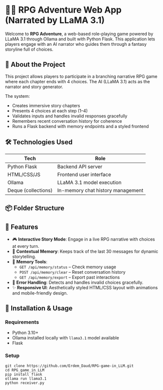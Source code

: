 # 🧙‍♂️ RPG Adventure Web App (Narrated by LLaMA 3.1)

Welcome to **RPG Adventure**, a web-based role-playing game powered by LLaMA 3.1 through Ollama and built with Python Flask. This application lets players engage with an AI narrator who guides them through a fantasy storyline full of choices.

## 📖 About the Project

This project allows players to participate in a branching narrative RPG game where each chapter ends with 4 choices. The AI (LLaMA 3.1) acts as the narrator and story generator.

The system:
- Creates immersive story chapters
- Presents 4 choices at each step (1–4)
- Validates inputs and handles invalid responses gracefully
- Remembers recent conversation history for coherence
- Runs a Flask backend with memory endpoints and a styled frontend

## 🛠️ Technologies Used

| Tech              | Role                                    |
|-------------------|------------------------------------------|
| Python Flask      | Backend API server                       |
| HTML/CSS/JS       | Frontend user interface                  |
| Ollama            | LLaMA 3.1 model execution                |
| Deque (collections)| In-memory chat history management      |

## 📦 Folder Structure




## 🚀 Features

- 🎮 **Interactive Story Mode**: Engage in a live RPG narrative with choices at every turn.
- 🧠 **Contextual Memory**: Keeps track of the last 30 messages for dynamic storytelling.
- 🧹 **Memory Tools**:
  - `GET /api/memory/status` – Check memory usage
  - `POST /api/memory/clear` – Reset conversation history
  - `GET /api/memory/export` – Export past interactions
- 💬 **Error Handling**: Detects and handles invalid choices gracefully.
- ✨ **Responsive UI**: Aesthetically styled HTML/CSS layout with animations and mobile-friendly design.

## 🔧 Installation & Usage

### Requirements
- Python 3.10+
- Ollama installed locally with `llama3.1` model available
- Flask

### Setup

```
git clone https://github.com/Erdem_Daud/RPG-game-in_LLM.git
cd RPG_game_in_LLM
pip install flask
ollama run llama3.1
python receiver.py
